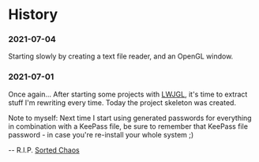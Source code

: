 # History

### 2021-07-04
Starting slowly by creating a text file reader, and an OpenGL window.


### 2021-07-01
Once again...
After starting some projects with [LWJGL][lwjgl], it's time to extract stuff I'm rewriting every time.
Today the project skeleton was created. 

Note to myself: Next time I start using generated passwords for everything in combination with a KeePass file, be sure to remember that KeePass file password - in case you're re-install your whole system ;)

-- R.I.P. [Sorted Chaos][sorted-chaos]

[comment]: <> (collection of links sorted alphabetically ascending)
[lwjgl]: https://www.lwjgl.org/
[sorted-chaos]: https://github.com/TheSortedChaos